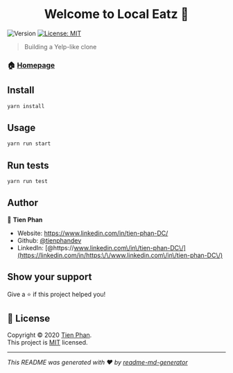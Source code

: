 <h1 align="center">Welcome to Local Eatz 👋</h1>
<p>
  <img alt="Version" src="https://img.shields.io/badge/version-0.1.0-blue.svg?cacheSeconds=2592000" />
  <a href="https://opensource.org/licenses/MIT" target="_blank">
    <img alt="License: MIT" src="https://img.shields.io/badge/License-MIT-yellow.svg" />
  </a>
</p>

> Building a Yelp-like clone

### 🏠 [Homepage](https://github.com/TienPhanDev/Local-Eats-App)

## Install

```sh
yarn install
```

## Usage

```sh
yarn run start
```

## Run tests

```sh
yarn run test
```

## Author

👤 **Tien Phan**

* Website: https://www.linkedin.com/in/tien-phan-DC/
* Github: [@tienphandev](https://github.com/tienphandev)
* LinkedIn: [@https:\/\/www.linkedin.com\/in\/tien-phan-DC\/](https://linkedin.com/in/https:\/\/www.linkedin.com\/in\/tien-phan-DC\/)

## Show your support

Give a ⭐️ if this project helped you!

## 📝 License

Copyright © 2020 [Tien Phan](https://github.com/tienphandev).<br />
This project is [MIT](https://opensource.org/licenses/MIT) licensed.

***
_This README was generated with ❤️ by [readme-md-generator](https://github.com/kefranabg/readme-md-generator)_